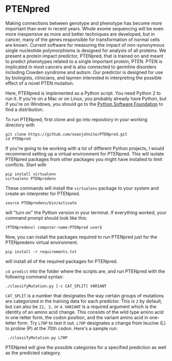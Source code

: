 # PTENpred

Making connections between genotype and phenotype has become more important than ever in recent years. Whole exome sequencing will be even more inexpensive as more and better techniques are developed, but in cancer, many of the genes responsible for transformation of normal cells are known. Current software for measuring the impact of non-synonymous single nucleotide polymorphisms is designed for analysis of all proteins. We present a protein impact predictor, PTENpred, that is trained on and meant to predict phenotypes related to a single important protein, PTEN. PTEN is implicated in most cancers and is also connected to germline disorders including Cowden syndrome and autism. Our predictor is designed for use by biologists, clinicians, and laymen interested in interpreting the possible effect of a novel PTEN mutation.

Here, PTENpred is implemented as a Python script. You need Python 2 to run it. If you're on a Mac or on Linux, you probably already have Python, but if you're on Windows, you should go to the [Python Software Foundation](https://www.python.org/) to find a distribution.

To run PTENpred, first clone and go into repository in your working directory with 

    git clone https://github.com/seanjohnite/PTENpred.git
    cd PTENpred

If you're going to be working with a lot of different Python projects, I would recommend setting up a virtual environment for PTENpred. This will isolate PTENpred packages from other packages you might have installed to limit conflicts. Start with

    pip install virtualenv
    virtualenv PTENpredenv

These commands will install the `virtualenv` package to your system and create an interpreter for PTENpred.

    source PTENpredenv/bin/activate

will "turn on" the Python version in your terminal. If everything worked, your command prompt should look like this:

    (PTENpredenv) computer-name:PTENpred user$

Now, you can install the packages required to run PTENpred just for the PTENpredenv virtual environment.

    pip install -r requirements.txt

will install all of the required packages for PTENpred.

`cd predict` into the folder where the scripts are, and run PTENpred with the following command syntax:

    ./classifyMutation.py [-c CAT_SPLIT] VARIANT
    
 `CAT_SPLIT` is a number that designates the way certain groups of mutations are categorized in the training data for each predictor. This is `2` by default, but can also be `22, 3,` or `4`. `VARIANT` is a required argument which is the identity of an amino acid change. This consists of the wild type amino acid in one-letter form, the codon position, and the variant amino acid in one-letter form. Try `L70P` to test it out. `L70P` designates a change from leucine (L) to proline (P) at the 70th codon. Here's a sample run:
 
     ./classifyMutation.py L70P
 
 PTENpred will give the possible categories for a specified prediction as well as the predicted category.
